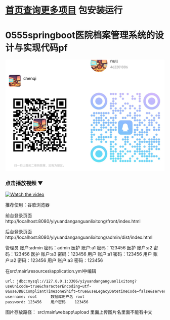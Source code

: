 # [首页查询更多项目](https://github.com/GraduationProject-springboot) 包安装运行


# 0555springboot医院档案管理系统的设计与实现代码pf

![picture](https://raw.githubusercontent.com/GraduationProject-springboot/.github/main/img/wx.png)

### 点击播放视频 ▼
[![Watch the video](https://i.sstatic.net/Vp2cE.png)](https://www.bilibili.com/video/BV1eMbYemE1U?p=55)


推荐使用：谷歌浏览器

前台登录页面
http://localhost:8080/yiyuandanganguanlixitong/front/index.html

后台登录页面
http://localhost:8080/yiyuandanganguanlixitong/admin/dist/index.html

管理员				账户:admin 		密码：admin
医护				账户:a1 		密码：123456
医护				账户:a2 		密码：123456
医护				账户:a3 		密码：123456
用户				账户:a1 		密码：123456
用户				账户:a2 		密码：123456
用户				账户:a3 		密码：123456

在src\main\resources\application.yml中编辑

	url: jdbc:mysql://127.0.0.1:3306/yiyuandanganguanlixitong?useUnicode=true&characterEncoding=utf-8&useJDBCCompliantTimezoneShift=true&useLegacyDatetimeCode=false&serverTimezone=GMT%2B8
	username: root	    数据库用户名 root
	password: 123456	用户密码    123456


图片存放路径： src\main\webapp\upload 里面上传图片名里面不能有中文











